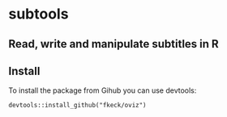 # subtools

## Read, write and manipulate subtitles in R

## Install
To install the package from Gihub you can use devtools:

    devtools::install_github("fkeck/oviz")

